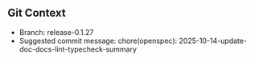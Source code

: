 ## Git Context

- Branch: release-0.1.27
- Suggested commit message: chore(openspec): 2025-10-14-update-doc-docs-lint-typecheck-summary
